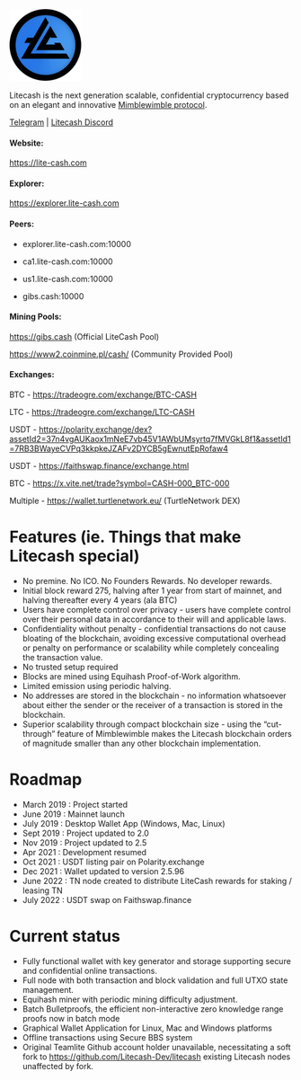 
![alt text](https://github.com/Litecash-Dev/litecash-media/blob/main/images/logos/litecash_round_black_border_128x128.png "Litecash Logo")

Litecash is the next generation scalable, confidential cryptocurrency based on an elegant and innovative [Mimblewimble protocol](https://docs.beam.mw/Mimblewimble.pdf).

[Telegram](https://t.me/litecashgroup) | [Litecash Discord](https://discord.gg/kga9sgg)


#### Website:

https://lite-cash.com


#### Explorer:

https://explorer.lite-cash.com


#### Peers:

- explorer.lite-cash.com:10000

- ca1.lite-cash.com:10000

- us1.lite-cash.com:10000

- gibs.cash:10000


#### Mining Pools:

https://gibs.cash (Official LiteCash Pool)

https://www2.coinmine.pl/cash/ (Community Provided Pool)

#### Exchanges:

BTC - https://tradeogre.com/exchange/BTC-CASH

LTC - https://tradeogre.com/exchange/LTC-CASH

USDT - https://polarity.exchange/dex?assetId2=37n4vgAUKaox1mNeE7vb45V1AWbUMsyrtq7fMVGkL8f1&assetId1=7RB3BWayeCVPq3kkpkeJZAFv2DYCB5gEwnutEpRofaw4

USDT - https://faithswap.finance/exchange.html

BTC - https://x.vite.net/trade?symbol=CASH-000_BTC-000

Multiple - https://wallet.turtlenetwork.eu/ (TurtleNetwork DEX)


# Features (ie. Things that make Litecash special)

* No premine.  No ICO.  No Founders Rewards.  No developer rewards.
* Initial block reward 275, halving after 1 year from start of mainnet, and halving thereafter every 4 years (ala BTC)
* Users have complete control over privacy - users have complete control over their personal data in accordance to their will and applicable laws.
* Confidentiality without penalty - confidential transactions do not cause bloating of the blockchain, avoiding excessive computational overhead
  or penalty on performance or scalability while completely concealing the transaction value.
* No trusted setup required
* Blocks are mined using Equihash Proof-of-Work algorithm.
* Limited emission using periodic halving.
* No addresses are stored in the blockchain - no information whatsoever about either the sender or the receiver of a transaction is stored in the blockchain.
* Superior scalability through compact blockchain size - using the “cut-through” feature of Mimblewimble makes the Litecash blockchain orders of magnitude
  smaller than any other blockchain implementation.

# Roadmap

- March 2019     : Project started
- June 2019      : Mainnet launch
- July 2019      : Desktop Wallet App (Windows, Mac, Linux)
- Sept 2019      : Project updated to 2.0
- Nov  2019      : Project updated to 2.5
- Apr 2021       : Development resumed
- Oct 2021       : USDT listing pair on Polarity.exchange
- Dec 2021       : Wallet updated to version 2.5.96
- June 2022      : TN node created to distribute LiteCash rewards for staking / leasing TN
- July 2022      : USDT swap on Faithswap.finance

# Current status

- Fully functional wallet with key generator and storage supporting secure and confidential online transactions.
- Full node with both transaction and block validation and full UTXO state management.
- Equihash miner with periodic mining difficulty adjustment.
- Batch Bulletproofs, the efficient non-interactive zero knowledge range proofs now in batch mode
- Graphical Wallet Application for Linux, Mac and Windows platforms
- Offline transactions using Secure BBS system
- Original Teamlite Github account holder unavailable, necessitating a soft fork to https://github.com/Litecash-Dev/litecash existing Litecash nodes unaffected by fork.
